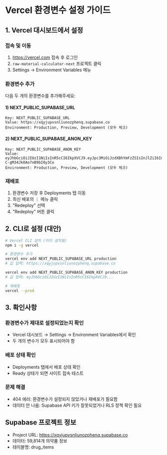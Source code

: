 # Vercel 환경변수 설정 가이드

## 1. Vercel 대시보드에서 설정

### 접속 및 이동
1. https://vercel.com 접속 후 로그인
2. `raw-material-calculator-next` 프로젝트 클릭
3. Settings → Environment Variables 메뉴

### 환경변수 추가
다음 두 개의 환경변수를 추가해주세요:

#### 1) NEXT_PUBLIC_SUPABASE_URL
```
Key: NEXT_PUBLIC_SUPABASE_URL
Value: https://xqyjupvsnliunozphenq.supabase.co
Environment: Production, Preview, Development (모두 체크)
```

#### 2) NEXT_PUBLIC_SUPABASE_ANON_KEY
```
Key: NEXT_PUBLIC_SUPABASE_ANON_KEY
Value: eyJhbGciOiJIUzI1NiIsInR5cCI6IkpXVCJ9.eyJpc3MiOiJzdXBhYmFzZSIsInJlZiI6InhxeWp1cHZzbmxpdW5venBoZW5xIiwicm9sZSI6ImFub24iLCJpYXQiOjE3NTg1MjYxMDIsImV4cCI6MjA3NDEwMjEwMn0.rCl2oWnOPqzv_egcOYZl-C-gM34JkOAo7nB9bI0y3Co
Environment: Production, Preview, Development (모두 체크)
```

### 재배포
1. 환경변수 저장 후 Deployments 탭 이동
2. 최신 배포의 ⋮ 메뉴 클릭
3. "Redeploy" 선택
4. "Redeploy" 버튼 클릭

## 2. CLI로 설정 (대안)

```bash
# Vercel CLI 설치 (이미 설치됨)
npm i -g vercel

# 환경변수 추가
vercel env add NEXT_PUBLIC_SUPABASE_URL production
# 값 입력: https://xqyjupvsnliunozphenq.supabase.co

vercel env add NEXT_PUBLIC_SUPABASE_ANON_KEY production
# 값 입력: eyJhbGciOiJIUzI1NiIsInR5cCI6IkpXVCJ9...

# 재배포
vercel --prod
```

## 3. 확인사항

### 환경변수가 제대로 설정되었는지 확인
- Vercel 대시보드 → Settings → Environment Variables에서 확인
- 두 개의 변수가 모두 표시되어야 함

### 배포 상태 확인
- Deployments 탭에서 배포 상태 확인
- Ready 상태가 되면 사이트 접속 테스트

### 문제 해결
- 404 에러: 환경변수가 설정되지 않았거나 재배포가 필요함
- 데이터 안 나옴: Supabase API 키가 잘못되었거나 RLS 정책 확인 필요

## Supabase 프로젝트 정보
- Project URL: https://xqyjupvsnliunozphenq.supabase.co
- 데이터: 59,814개 의약품 정보
- 테이블명: drug_items